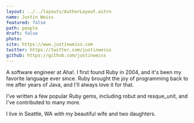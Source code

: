 ```yaml
---
layout: ../../layouts/AuthorLayout.astro
name: Justin Weiss
featured: false
path: people
draft: false
photo: 
site: https://www.justinweiss.com
twitter: https://twitter.com/justinweiss
github: https://github.com/justinweiss
---
```


A software engineer at Aha!. I first found Ruby in 2004, and it's been my favorite language ever since. Ruby brought the joy of programming back to me after years of Java, and I'll always love it for that.

I've written a few popular Ruby gems, including robut and resque_unit, and I've contributed to many more.

I live in Seattle, WA with my beautiful wife and two daughters.